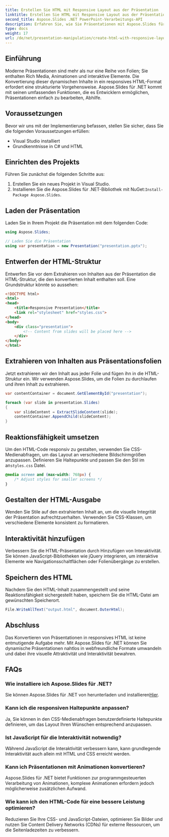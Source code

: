 ```yaml
---
title: Erstellen Sie HTML mit Responsive Layout aus der Präsentation
linktitle: Erstellen Sie HTML mit Responsive Layout aus der Präsentation
second_title: Aspose.Slides .NET PowerPoint-Verarbeitungs-API
description: Erfahren Sie, wie Sie Präsentationen mit Aspose.Slides für .NET in responsives HTML konvertieren. Erstellen Sie mühelos interaktive, gerätefreundliche Inhalte.
type: docs
weight: 17
url: /de/net/presentation-manipulation/create-html-with-responsive-layout-from-presentation/
---
```


## Einführung

Moderne Präsentationen sind mehr als nur eine Reihe von Folien; Sie enthalten Rich Media, Animationen und interaktive Elemente. Die Konvertierung dieser dynamischen Inhalte in ein responsives HTML-Format erfordert eine strukturierte Vorgehensweise. Aspose.Slides für .NET kommt mit seinen umfassenden Funktionen, die es Entwicklern ermöglichen, Präsentationen einfach zu bearbeiten, Abhilfe.

## Voraussetzungen

Bevor wir uns mit der Implementierung befassen, stellen Sie sicher, dass Sie die folgenden Voraussetzungen erfüllen:

- Visual Studio installiert
- Grundkenntnisse in C# und HTML

## Einrichten des Projekts

Führen Sie zunächst die folgenden Schritte aus:

1. Erstellen Sie ein neues Projekt in Visual Studio.
2.  Installieren Sie die Aspose.Slides für .NET-Bibliothek mit NuGet:`Install-Package Aspose.Slides`.

## Laden der Präsentation

Laden Sie in Ihrem Projekt die Präsentation mit dem folgenden Code:

```csharp
using Aspose.Slides;

// Laden Sie die Präsentation
using var presentation = new Presentation("presentation.pptx");
```

## Entwerfen der HTML-Struktur

Entwerfen Sie vor dem Extrahieren von Inhalten aus der Präsentation die HTML-Struktur, die den konvertierten Inhalt enthalten soll. Eine Grundstruktur könnte so aussehen:

```html
<!DOCTYPE html>
<html>
<head>
    <title>Responsive Presentation</title>
    <link rel="stylesheet" href="styles.css">
</head>
<body>
    <div class="presentation">
        <!-- Content from slides will be placed here -->
    </div>
</body>
</html>
```

## Extrahieren von Inhalten aus Präsentationsfolien

Jetzt extrahieren wir den Inhalt aus jeder Folie und fügen ihn in die HTML-Struktur ein. Wir verwenden Aspose.Slides, um die Folien zu durchlaufen und ihren Inhalt zu extrahieren.

```csharp
var contentContainer = document.GetElementById("presentation");

foreach (var slide in presentation.Slides)
{
    var slideContent = ExtractSlideContent(slide);
    contentContainer.AppendChild(slideContent);
}
```

## Reaktionsfähigkeit umsetzen

 Um den HTML-Code responsiv zu gestalten, verwenden Sie CSS-Medienabfragen, um das Layout an verschiedene Bildschirmgrößen anzupassen. Definieren Sie Haltepunkte und passen Sie den Stil im an`styles.css` Datei.

```css
@media screen and (max-width: 768px) {
    /* Adjust styles for smaller screens */
}
```

## Gestalten der HTML-Ausgabe

Wenden Sie Stile auf den extrahierten Inhalt an, um die visuelle Integrität der Präsentation aufrechtzuerhalten. Verwenden Sie CSS-Klassen, um verschiedene Elemente konsistent zu formatieren.

## Interaktivität hinzufügen

Verbessern Sie die HTML-Präsentation durch Hinzufügen von Interaktivität. Sie können JavaScript-Bibliotheken wie jQuery integrieren, um interaktive Elemente wie Navigationsschaltflächen oder Folienübergänge zu erstellen.

## Speichern des HTML

Nachdem Sie den HTML-Inhalt zusammengestellt und seine Reaktionsfähigkeit sichergestellt haben, speichern Sie die HTML-Datei am gewünschten Speicherort.

```csharp
File.WriteAllText("output.html", document.OuterHtml);
```

## Abschluss

Das Konvertieren von Präsentationen in responsives HTML ist keine entmutigende Aufgabe mehr. Mit Aspose.Slides für .NET können Sie dynamische Präsentationen nahtlos in webfreundliche Formate umwandeln und dabei ihre visuelle Attraktivität und Interaktivität bewahren.

## FAQs

### Wie installiere ich Aspose.Slides für .NET?

 Sie können Aspose.Slides für .NET von herunterladen und installieren[Hier](https://releases.aspose.com/slides/net).

### Kann ich die responsiven Haltepunkte anpassen?

Ja, Sie können in den CSS-Medienabfragen benutzerdefinierte Haltepunkte definieren, um das Layout Ihren Wünschen entsprechend anzupassen.

### Ist JavaScript für die Interaktivität notwendig?

Während JavaScript die Interaktivität verbessern kann, kann grundlegende Interaktivität auch allein mit HTML und CSS erreicht werden.

### Kann ich Präsentationen mit Animationen konvertieren?

Aspose.Slides für .NET bietet Funktionen zur programmgesteuerten Verarbeitung von Animationen, komplexe Animationen erfordern jedoch möglicherweise zusätzlichen Aufwand.

### Wie kann ich den HTML-Code für eine bessere Leistung optimieren?

Reduzieren Sie Ihre CSS- und JavaScript-Dateien, optimieren Sie Bilder und nutzen Sie Content Delivery Networks (CDNs) für externe Ressourcen, um die Seitenladezeiten zu verbessern.